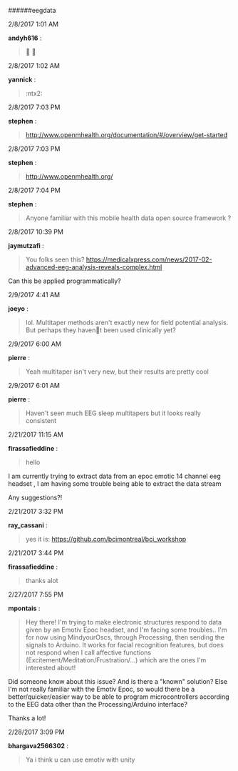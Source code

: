 ######eegdata

2/8/2017 1:01 AM

 **andyh616** :

 >:clap: :metal:

2/8/2017 1:02 AM

 **yannick** :

 >:ntx2:

2/8/2017 7:03 PM

 **stephen** :

 ><http://www.openmhealth.org/documentation/#/overview/get-started>

2/8/2017 7:03 PM

 **stephen** :

 ><http://www.openmhealth.org/>

2/8/2017 7:04 PM

 **stephen** :

 >Anyone familiar with this mobile health data open source framework ?

2/8/2017 10:39 PM

 **jaymutzafi** :

 >You folks seen this? <https://medicalxpress.com/news/2017-02-advanced-eeg-analysis-reveals-complex.html>

> 
Can this be applied programmatically?

2/9/2017 4:41 AM

 **joeyo** :

 >lol. Multitaper methods aren't exactly new for field potential analysis. But perhaps they havent been used clinically yet?

2/9/2017 6:00 AM

 **pierre** :

 >Yeah multitaper isn't very new, but their results are pretty cool 

2/9/2017 6:01 AM

 **pierre** :

 >Haven't seen much EEG sleep multitapers but it looks really consistent 

2/21/2017 11:15 AM

 **firassafieddine** :

 >hello

> 


> 
I am currently trying to extract data from an epoc emotic 14 channel eeg headset , I am having some trouble being able to extract the data stream

> 
Any suggestions?!

2/21/2017 3:32 PM

 **ray_cassani** :

 >yes it is: <https://github.com/bcimontreal/bci_workshop>

2/21/2017 3:44 PM

 **firassafieddine** :

 >thanks alot

2/27/2017 7:55 PM

 **mpontais** :

 >Hey there! I'm trying to make electronic structures respond to data given by an Emotiv Epoc headset, and I'm facing some troubles.. I'm for now using MindyourOscs, through Processing, then sending the signals to Arduino. It works for facial recognition features, but does not respond when I call affective functions (Excitement/Meditation/Frustration/...) which are the ones I'm interested about! 

> 
Did someone know about this issue? And is there a "known" solution? Else I'm not really familiar with the Emotiv Epoc, so would there be a better/quicker/easier way to be able to program microcontrollers according to the EEG data other than the Processing/Arduino interface? 

> 
Thanks a lot!

2/28/2017 3:09 PM

 **bhargava2566302** :

 >Ya i think u can use emotiv with unity 

